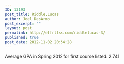 ```yaml
---
ID: 13193
post_title: Riddle,Lucas
author: Joel DesArmo
post_excerpt: ""
layout: post
permalink: http://effrtlss.com/riddlelucas-3/
published: true
post_date: 2012-11-02 20:54:28
---
```

<p>Average GPA in Spring 2012 for first course listed: 2.741</p>